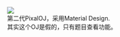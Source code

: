 ![](https://z3.ax1x.com/2021/09/04/hc6CcR.md.png)     
第二代PixalOJ，采用Material Design.     
其实这个OJ是假的，只有题目查看功能。

